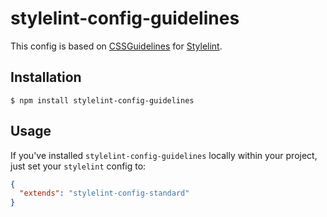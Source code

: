 # stylelint-config-guidelines
This config is based on [CSSGuidelines](http://cssguidelin.es/) for [Stylelint](http://stylelint.io/).

## Installation

```console
$ npm install stylelint-config-guidelines
```

## Usage

If you've installed `stylelint-config-guidelines` locally within your project, just set your `stylelint` config to:

```json
{
  "extends": "stylelint-config-standard"
}
```
